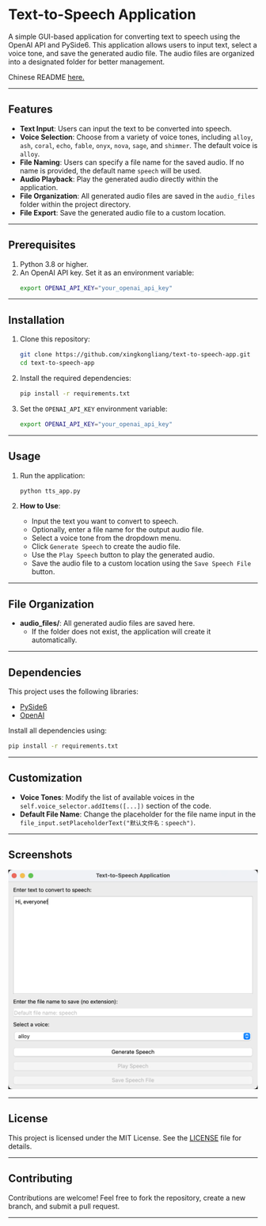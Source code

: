 # Text-to-Speech Application

A simple GUI-based application for converting text to speech using the OpenAI API and PySide6. This application allows users to input text, select a voice tone, and save the generated audio file. The audio files are organized into a designated folder for better management.

Chinese README [here.](./README_zh.md)

---

## Features

- **Text Input**: Users can input the text to be converted into speech.
- **Voice Selection**: Choose from a variety of voice tones, including `alloy`, `ash`, `coral`, `echo`, `fable`, `onyx`, `nova`, `sage`, and `shimmer`. The default voice is `alloy`.
- **File Naming**: Users can specify a file name for the saved audio. If no name is provided, the default name `speech` will be used.
- **Audio Playback**: Play the generated audio directly within the application.
- **File Organization**: All generated audio files are saved in the `audio_files` folder within the project directory.
- **File Export**: Save the generated audio file to a custom location.

---

## Prerequisites

1. Python 3.8 or higher.
2. An OpenAI API key. Set it as an environment variable:
   ```bash
   export OPENAI_API_KEY="your_openai_api_key"
   ```

---

## Installation

1. Clone this repository:
   ```bash
   git clone https://github.com/xingkongliang/text-to-speech-app.git
   cd text-to-speech-app
   ```

2. Install the required dependencies:
   ```bash
   pip install -r requirements.txt
   ```

3. Set the `OPENAI_API_KEY` environment variable:
   ```bash
   export OPENAI_API_KEY="your_openai_api_key"
   ```

---

## Usage

1. Run the application:
   ```bash
   python tts_app.py
   ```

2. **How to Use**:
   - Input the text you want to convert to speech.
   - Optionally, enter a file name for the output audio file.
   - Select a voice tone from the dropdown menu.
   - Click `Generate Speech` to create the audio file.
   - Use the `Play Speech` button to play the generated audio.
   - Save the audio file to a custom location using the `Save Speech File` button.

---

## File Organization

- **audio_files/**: All generated audio files are saved here.
  - If the folder does not exist, the application will create it automatically.

---

## Dependencies

This project uses the following libraries:

- [PySide6](https://pypi.org/project/PySide6/)
- [OpenAI](https://pypi.org/project/openai/)

Install all dependencies using:
```bash
pip install -r requirements.txt
```

---

## Customization

- **Voice Tones**: Modify the list of available voices in the `self.voice_selector.addItems([...])` section of the code.
- **Default File Name**: Change the placeholder for the file name input in the `file_input.setPlaceholderText("默认文件名：speech")`.

---

## Screenshots

![Main Screen](statics/MainInterface.png)

---

## License

This project is licensed under the MIT License. See the [LICENSE](LICENSE) file for details.

---

## Contributing

Contributions are welcome! Feel free to fork the repository, create a new branch, and submit a pull request.

---

